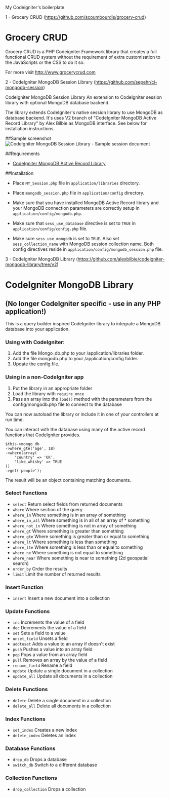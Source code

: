 My Codeigniter's boilerplate

1 - Grocery CRUD (https://github.com/scoumbourdis/grocery-crud)

Grocery CRUD
=============
Grocery CRUD is a PHP Codeigniter Framework library that creates a full functional CRUD system without the requirement of extra customisation to the JavaScripts or the CSS to do it so.

For more visit http://www.grocerycrud.com



2 - CodeIgniter MongoDB Session Library (https://github.com/sepehr/ci-mongodb-session)

CodeIgniter MongoDB Session Library
An extension to CodeIgniter session library with optional MongoDB database backend.

The library extends CodeIgniter's native session
library to use MongoDB as database backend. It's uses V2 branch
of "CodeIgniter MongoDB Active Record Library" by Alex Bilbie as
MongoDB interface. See below for installation instructions.

##Sample screenshot
![CodeIgniter MongoDB Session Library - Sample session document](http://localhostr.com/file/930/hDBmU0TwPWRZ/ci-mongodb-session.png)

##Requirements
* [CodeIgniter MongoDB Active Record Library](https://github.com/alexbilbie/codeigniter-mongodb-library/tree/v2)

##Installation
* Place `MY_Session.php` file in `application/libraries` directory.

* Place `mongodb_session.php` file in `application/config` directory.

* Make sure that you have installed MongoDB Active Record library and your MongoDB
  connection parameters are correctly setup in `application/config/mongodb.php`.

* Make sure that `sess_use_database` directive is set to `TRUE` in
  `application/config/config.php` file.

* Make sure `sess_use_mongodb` is set to `TRUE`. Also set `sess_collection_name` with
  MongoDB session collection name. Both config directives reside in
  `application/config/mongodb_session.php` file.


3 - CodeIgniter MongoDB Library (https://github.com/alexbilbie/codeigniter-mongodb-library/tree/v2)

# CodeIgniter MongoDB Library
## (No longer CodeIgniter specific - use in any PHP application!)

This is a query builder inspired CodeIgniter library to integrate a MongoDB database into your application.

### Using with CodeIgniter:

1. Add the file Mongo_db.php to your /application/libraries folder.
2. Add the file mongodb.php to your /application/config folder.
3. Update the config file.

### Using in a non-CodeIgniter app

1. Put the library in an appropriate folder
2. Load the library with `require_once`
3. Pass an array into the `load()` method with the parameters from the config/mongodb.php file to connect to the database

You can now autoload the library or include it in one of your controllers at run time.

You can interact with the database using many of the active record functions that CodeIgniter provides.

	$this->mongo_db
	->where_gte('age', 18)
	->where(array(
		'country' => 'UK',
		'like_whisky' => TRUE
	))
	->get('people');

The result will be an object containing matching documents.

### Select Functions

* `select`				Return select fields from returned documents
* `where`				Where section of the query
* `where_in`				Where something is in an array of something
* `where_in_all`			Where something is in all of an array of * something
* `where_not_in`			Where something is not in array of something
* `where_gt`				Where something is greater than something
* `where_gte`				Where something is greater than or equal to something
* `where_lt`				Where something is less than something
* `where_lte`				Where something is less than or equal to something
* `where_ne`				Where something is not equal to something
* `where_near`				Where something is near to something (2d geospatial search)
* `order_by`				Order the results
* `limit`				Limit the number of returned results

### Insert Function

* `insert`				Insert a new document into a collection

### Update Functions

* `inc`					Increments the value of a field
* `dec`					Decrements the value of a field
* `set`					Sets a field to a value
* `unset_field`				Unsets a field
* `addtoset`				Adds a value to an array if doesn't exist
* `push`				Pushes a value into an array field
* `pop`					Pops a value from an array field
* `pull`				Removes an array by the value of a field
* `rename_field`			Rename a field
* `update`				Update a single document in a collection
* `update_all`				Update all documents in a collection

### Delete Functions

* `delete`				Delete a single document in a collection
* `delete_all`				Delete all documents in a collection

### Index Functions

* `set_index`				Creates a new index
* `delete_index`			Deletes an index

### Database Functions

* `drop_db`				Drops a database
* `switch_db`				Switch to a different database

### Collection Functions

* `drop_collection`			Drops a collection
